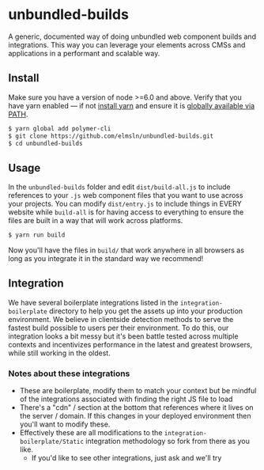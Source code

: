 # unbundled-builds
A generic, documented way of doing unbundled web component builds and integrations. This way you can leverage your elements across CMSs and applications in a performant and scalable way.

## Install
Make sure you have a version of node >=6.0 and above.
Verify that you have yarn enabled — if not [install yarn](https://yarnpkg.com/lang/en/docs/install/) and ensure it is [globally available via PATH](https://yarnpkg.com/lang/en/docs/cli/global/).
```bash
$ yarn global add polymer-cli
$ git clone https://github.com/elmsln/unbundled-builds.git
$ cd unbundled-builds
```

## Usage
In the `unbundled-builds` folder and edit `dist/build-all.js` to include references to your `.js` web component files that you want to use across your projects. You can modify `dist/entry.js` to include things in EVERY website while `build-all` is for having access to everything to ensure the files are built in a way that will work across platforms.

```bash
$ yarn run build
```
Now you'll have the files in `build/` that work anywhere in all browsers as long as you integrate it in the standard way we recommend!

## Integration
We have several boilerplate integrations listed in the `integration-boilerplate` directory to help you get the assets up into your production environment. We believe in clientside detection methods to serve the fastest build possible to users per their environment. To do this, our integration looks a bit messy but it's been battle tested across multiple contexts and incentivizes performance in the latest and greatest browsers, while still working in the oldest.

### Notes about these integrations
- These are boilerplate, modify them to match your context but be mindful of the integrations associated with finding the right JS file to load
- There's a "cdn" / section at the bottom that references where it lives on the server / domain. If this changes in your deployed environment then you'll want to modify these.
- Effectively these are all modifications to the `integration-boilerplate/Static` integration methodology so fork from there as you like.
  - If you'd like to see other integrations, just ask and we'll try